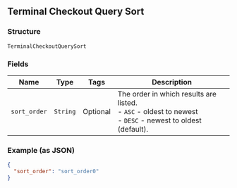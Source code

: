 ## Terminal Checkout Query Sort

### Structure

`TerminalCheckoutQuerySort`

### Fields

| Name | Type | Tags | Description |
|  --- | --- | --- | --- |
| `sort_order` | `String` | Optional | The order in which results are listed.<br>- `ASC` - oldest to newest<br>- `DESC` - newest to oldest (default). |

### Example (as JSON)

```json
{
  "sort_order": "sort_order0"
}
```


